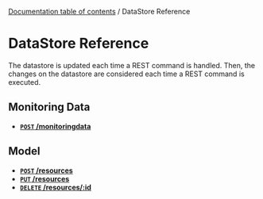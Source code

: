 [Documentation table of contents](toc.md) / DataStore Reference

# DataStore Reference

The datastore is updated each time a REST command is handled. Then, the changes on the datastore are considered each time a REST command is executed.

## Monitoring Data
- **[<code>POST</code> /monitoringdata](datastore/add-monitoringdata.md)**

## Model
- **[<code>POST</code> /resources](datastore/add-model.md)**
- **[<code>PUT</code> /resources](datastore/update-model.md)**
- **[<code>DELETE</code> /resources/:id](datastore/delete-model.md)**